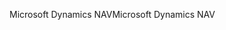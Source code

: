 <span data-ttu-id="8e1cc-101">Microsoft Dynamics NAV</span><span class="sxs-lookup"><span data-stu-id="8e1cc-101">Microsoft Dynamics NAV</span></span>